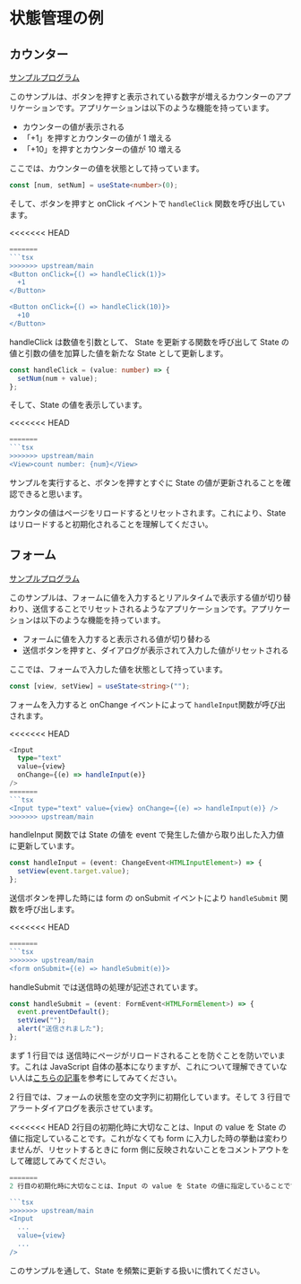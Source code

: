 # 状態管理の例

## カウンター

[サンプルプログラム](https://github.com/sekiyan372/react-study-sample/blob/main/src/pages/week3/Count.tsx)

このサンプルは、ボタンを押すと表示されている数字が増えるカウンターのアプリケーションです。アプリケーションは以下のような機能を持っています。

- カウンターの値が表示される
- 「+1」を押すとカウンターの値が 1 増える
- 「+10」を押すとカウンターの値が 10 増える

ここでは、カウンターの値を状態として持っています。

```typescript
const [num, setNum] = useState<number>(0);
```

そして、ボタンを押すと onClick イベントで `handleClick` 関数を呼び出しています。

<<<<<<< HEAD
```typescript
=======
```tsx
>>>>>>> upstream/main
<Button onClick={() => handleClick(1)}>
  +1
</Button>

<Button onClick={() => handleClick(10)}>
  +10
</Button>
```

handleClick は数値を引数として、 State を更新する関数を呼び出して State の値と引数の値を加算した値を新たな State として更新します。

```typescript
const handleClick = (value: number) => {
  setNum(num + value);
};
```

そして、State の値を表示しています。

<<<<<<< HEAD
```typescript
=======
```tsx
>>>>>>> upstream/main
<View>count number: {num}</View>
```

サンプルを実行すると、ボタンを押すとすぐに State の値が更新されることを確認できると思います。

カウンタの値はページをリロードするとリセットされます。これにより、State はリロードすると初期化されることを理解してください。

## フォーム

[サンプルプログラム](https://github.com/sekiyan372/react-study-sample/blob/main/src/pages/week3/Form.tsx)

このサンプルは、フォームに値を入力するとリアルタイムで表示する値が切り替わり、送信することでリセットされるようなアプリケーションです。アプリケーションは以下のような機能を持っています。

- フォームに値を入力すると表示される値が切り替わる
- 送信ボタンを押すと、ダイアログが表示されて入力した値がリセットされる

ここでは、フォームで入力した値を状態として持っています。

```typescript
const [view, setView] = useState<string>("");
```

フォームを入力すると onChange イベントによって `handleInput`関数が呼び出されます。

<<<<<<< HEAD
```typescript
<Input
  type="text"
  value={view}
  onChange={(e) => handleInput(e)}
/>
=======
```tsx
<Input type="text" value={view} onChange={(e) => handleInput(e)} />
>>>>>>> upstream/main
```

handleInput 関数では State の値を event で発生した値から取り出した入力値に更新しています。

```typescript
const handleInput = (event: ChangeEvent<HTMLInputElement>) => {
  setView(event.target.value);
};
```

送信ボタンを押した時には form の onSubmit イベントにより `handleSubmit` 関数を呼び出します。

<<<<<<< HEAD
```typescript
=======
```tsx
>>>>>>> upstream/main
<form onSubmit={(e) => handleSubmit(e)}>
```

handleSubmit では送信時の処理が記述されています。

```typescript
const handleSubmit = (event: FormEvent<HTMLFormElement>) => {
  event.preventDefault();
  setView("");
  alert("送信されました");
};
```

まず 1 行目では 送信時にページがリロードされることを防ぐことを防いでいます。これは JavaScript 自体の基本になりますが、これについて理解できていない人は[こちらの記事](https://qiita.com/yokoto/items/27c56ebc4b818167ef9e)を参考にしてみてください。

2 行目では、フォームの状態を空の文字列に初期化しています。そして 3 行目でアラートダイアログを表示させています。

<<<<<<< HEAD
2行目の初期化時に大切なことは、Input の value を State の値に指定していることです。これがなくても form に入力した時の挙動は変わりませんが、リセットするときに form 側に反映されないことをコメントアウトをして確認してみてください。

```typescript
=======
2 行目の初期化時に大切なことは、Input の value を State の値に指定していることです。これがなくても form に入力した時の挙動は変わりませんが、リセットするときに form 側に反映されないことをコメントアウトをして確認してみてください。

```tsx
>>>>>>> upstream/main
<Input
  ...
  value={view}
  ...
/>
```

このサンプルを通して、State を頻繁に更新する扱いに慣れてください。
